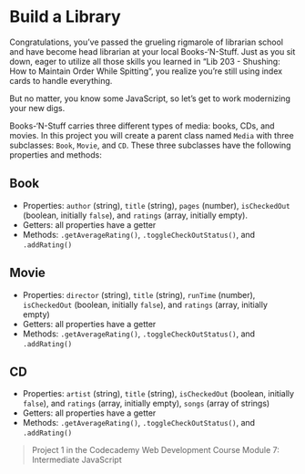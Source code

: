 # Build a Library

Congratulations, you’ve passed the grueling rigmarole of librarian school and have become head librarian at your local Books-‘N-Stuff. Just as you sit down, eager to utilize all those skills you learned in “Lib 203 - Shushing: How to Maintain Order While Spitting”, you realize you’re still using index cards to handle everything.

But no matter, you know some JavaScript, so let’s get to work modernizing your new digs.

Books-‘N-Stuff carries three different types of media: books, CDs, and movies. In this project you will create a parent class named `Media` with three subclasses: `Book`, `Movie`, and `CD`. These three subclasses have the following properties and methods:

## Book
  - Properties: `author` (string), `title` (string), `pages` (number), `isCheckedOut` (boolean, initially `false`), and `ratings` (array, initially empty).
  - Getters: all properties have a getter
  - Methods: `.getAverageRating()`, `.toggleCheckOutStatus()`, and `.addRating()`
## Movie
  - Properties: `director` (string), `title` (string), `runTime` (number), `isCheckedOut` (boolean, initially `false`), and `ratings` (array, initially empty)
  - Getters: all properties have a getter
  - Methods: `.getAverageRating()`, `.toggleCheckOutStatus()`, and `.addRating()`
## CD
  - Properties: `artist` (string), `title` (string), `isCheckedOut` (boolean, initially `false`), and `ratings` (array, initially empty), `songs` (array of strings)
  - Getters: all properties have a getter
  - Methods: `.getAverageRating()`, `.toggleCheckOutStatus()`, and `.addRating()`

> Project 1 in the Codecademy Web Development Course Module 7: Intermediate JavaScript